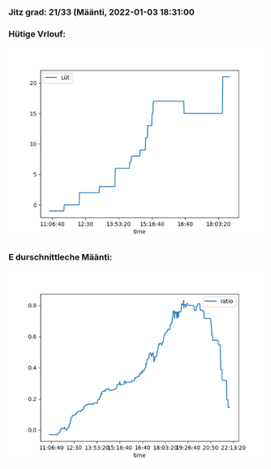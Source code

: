 ### Jitz grad: 21/33 (Määnti, 2022-01-03 18:31:00

### Hütige Vrlouf:
![Graph](Today.png)

### E durschnittleche Määnti:
![Graph](Määnti.png)